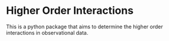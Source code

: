 # Higher Order Interactions

This is a python package that aims to determine the higher order interactions in observational data.

